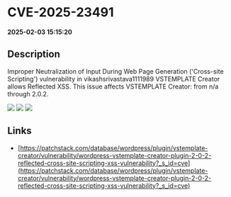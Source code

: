 # CVE-2025-23491

**2025-02-03 15:15:20**

## Description
Improper Neutralization of Input During Web Page Generation ('Cross-site Scripting') vulnerability in vikashsrivastava1111989 VSTEMPLATE Creator allows Reflected XSS. This issue affects VSTEMPLATE Creator: from n/a through 2.0.2.

![](https://img.shields.io/static/v1?label=Score&message=7.1&color=red)
![](https://img.shields.io/static/v1?label=Severity&message=HIGH&color=red)
![](https://img.shields.io/static/v1?label=CWE&message=XSS&color=green)

## Links
- [https://patchstack.com/database/wordpress/plugin/vstemplate-creator/vulnerability/wordpress-vstemplate-creator-plugin-2-0-2-reflected-cross-site-scripting-xss-vulnerability?_s_id=cve](https://patchstack.com/database/wordpress/plugin/vstemplate-creator/vulnerability/wordpress-vstemplate-creator-plugin-2-0-2-reflected-cross-site-scripting-xss-vulnerability?_s_id=cve)
